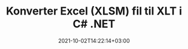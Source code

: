 ---
############################# Static ############################
layout: "autogen-gist"
date: 2021-10-02T14:22:14+03:00
draft: false
path: "da/total/net/conversion/xlsm-to-xlt/"
other_out_formats: "PDF DOC DOCX DOCM DOT DOTX DOTM TXT RTF HTML HTM MHTML MHT XLS XLSX XLSM XLSB XLT XLTX XLTM XLAM CSV TSV DIF SXC FODS PPT PPTX PPS PPSX PPSM POT POTX PPTM POTM ODT OTT OTP ODP ODS EMZ WMZ SVG SVGZ XPS TEX DCM WMF EMF BMP PNG GIF JPEG TIFF ICO WEBP JP2 TGA PSB PSD EPUB MD XML JSON DICOM FODP JPG"
ad_headline: "Konverter XLSM til XLT | .NET"
ad_description: "Mest nøjagtige XLSM til XLT dokumentkonverteringsløsning til dine .NET-applikationer."

############################# Head ############################
head_title: "Konverter Excel XLSM til XLT i C# ASP.NET | .NET dokumentkonvertering"
head_description: ".NET Excel regneark dokumentformater konvertering API. Konverter XLSM til XLT og 100+ andre billeder og dokumentfilformater i .NET (C#, VB.NET, ASP.NET & .NET Core) applikationer."

############################# Header ############################
title: "Konverter Excel (XLSM) fil til XLT i C# .NET"
description: "Brug native Excel-dokumentkonverterings-API til at konvertere XLSM til XLT i C# VB.NET & ASP.NET-applikationer. Arbejd med fleksible dokumentkonverteringsfunktioner for at tilpasse det resulterende dokumentudseende. Konverter alle populære Excel-regnearksformater nøjagtigt til og fra Word-dokumenter, PowerPoint-præsentationer, PDF, Photoshop, e-bog, web- og billedfilformater. Konverter hele dokumentet, eller vælg bestemte sider i kildedokumentfilen baseret på de selektive sidetal eller sideintervaller og konverter nemt til et understøttet dokumentformat."

############################# SubMenu ############################
submenu:
    enable: false

############################# Content ############################
content:
    enable: true
    block:
    - title_left: "Sådan konverteres XLSM til XLT i C# .NET"
      content_left: |
          Følg disse enkle trin for XLSM til XLT konvertering i .NET. Se det konverterede XLT-dokument, som det er, eller gengiv og vis det som HTML uden brug af ekstern software.

          -   Opret **Converter**-objekt for at konvertere XLSM-dokument
          -   Indstil konverteringsindstillingerne for XLT-format
          -   Kald **Convert**-metoden for **Converter**-klasseinstansen for konvertering til XLT
          -   Indstil indstillinger for HTML-fremviser
          -   Opret **Viewer**-objekt for at se konverteret XLT som HTML
          
      title_right: "Downloads og installationsvejledning"
      content_right: |
          Du har brug for `GroupDocs.Conversion` og `GroupDocs.Viewer` navneområder for at konvertere Word-filformater til en bred vifte af billeder og dokumenttyper såsom PDF, Microsoft Office (Word, Excel, PowerPoint, Project, Outlook), OpenDocument, HTML og CAD diagrammer. Udforsk andre [.NET API'er til Office-dokumenter](https://products.conholdate.com/total/net/), som tilbydes af Conholdate.Total.
          
          Hent de respektive monteringsfiler fra [Hent](https://downloads.conholdate.com/total/net) eller hent hele pakken fra [NuGet](https://www.nuget.org/packages/Conholdate.Total/) for at tilføje 'Conholdate.Total for .NET' direkte i dit arbejdsområde.
          
      gisthash: "4f311c07ae9ee691b8afb7960aa6c806"
      gistfile: "excel-to-pdf-conversion.cs"

    - title_left: "Konverter Excel til PDF/Word/HTML/PPTX i C#"
      content_left: |
          Konverter dine Excel-regneark til andre populære dokumentformater såsom PDF, HTML, PowerPoint-præsentationer og tekstbehandlingsfilformater ved hjælp af C# .NET-kode. Indlæs Excel-kildeprojektmappen og gem den som et konverteret dokument i et andet dokumentformat.

          -   Opret **Converter**-objekt og send Excel-kildefilen til det
          -   Instantiér den rigtige **ConvertOptions**-klasse, f.eks. (**PdfConvertOptions** for konvertering til PDF, **WordProcessingConvertOptions** for konvertering til Word-formater, **MarkupConvertOptions** for konvertering til HTML, **PresentationConvertOptions** for konvertering til PowerPoint-formater)
          -   Kald **Convert**-metoden for **Converter**-klasseinstansen til konvertering til PDF/HTML/PPTX- eller Word-dokumentformat
          
      title_right: "Konvertering af adgangskodebeskyttede arkiver"
      content_right: |
          I nogle tilfælde er den konverterede dokumentstørrelse større, og det tager tid at blive konverteret. Som standard gemmes det cachelagrede konverterede dokument på det lokale drev, men [Conholdate.Total for .NET](https://products.conholdate.com/total/net/) tilbyder brugerdefineret cacheimplementeringsfunktion ved hjælp af iCache-grænsefladen til effektiv administration cachekonvertering resulterer på din egen måde. Det fremskynder den overordnede gentagne konverteringsproces.
          
          [.NET Excel-konverteringsbiblioteket](https://products.groupdocs.com/conversion/net/) understøtter også konvertering til og fra adgangskodebeskyttede arkiver og komprimering af konverteringsresultaterne til ZIP, RAR, 7Z, TAR, GZ og BZ2 arkivformater.
          
      gisthash: "4f311c07ae9ee691b8afb7960aa6c806"
      gistfile: "excel-to-pdf-word-html-powerpoint-conversion.cs"

    - title_left: "Tilføj tekst eller billedvandmærke til XLT i C#"
      content_left: |
          Konverter dokumenter (XLSM til XLT) nøjagtigt som den originale fil, og anvend tekst- eller billedvandmærker på de konverterede dokumentsider ved hjælp af C# .NET.

          -   Opret **Converter**-objekt for at konvertere XLSM-dokument
          -   Opret en ny forekomst af klassen **WatermarkOptions**
          -   Angiv vandmærkeegenskaber (farve, bredde, tekst, billede osv.)
          -   Instantiér den korrekte **ConvertOptions**-klasse
          -   Indstil egenskaben **Watermark** for **ConvertOptions**-forekomsten
          -   Kald **Convert**-metoden for **Converter**-klasseinstansen for konvertering til XLT
        
      title_right: "Udtræk af kildedokumentoplysninger"
      content_right: |
          Funktionen til udtrækning af dokumentoplysninger gør det ikke kun muligt at få de grundlæggende oplysninger om kildedokumentfilen, men den understøtter også udtrækning af nogle værdifulde filformatspecifikke oplysninger, såsom projektstart- og slutdatoer for en Microsoft Project-fil, eventuelle udskrivningsbegrænsninger på et PDF-dokument, liste over mapper indesluttet i en Outlook-datafil osv.

          Konverter populære dokumentfilformater på forskellige operativsystemer såsom Windows, Linux eller macOS, mens du bruger platforme som Windows Azure, Mono og Xamarin.
          
      gisthash: "a15affe15284876ce010a315a09da1f0"
      gistfile: "convert-word-to-pdf-and-add-text-watermark-to-converted-pdf.cs"

    - title_left: "Konverter JSON-fil til Excel i C# .NET"
      content_left: |
          Konvertering af en JSON-fil til Excel i .NET er nu nemmere med Conholdate.Total til .NET API'er. Brug JSON-filen som en datakilde og konverter den præcist til et Excel-regnearksfilformat ved at tilføje et par linjer C #kode uden at bruge ekstern software.

          -   Opret **Converter**-objekt for at konvertere JSON-fil
          -   Instantiér klassen **SpreadsheetConvertOptions**
          -   Kald **Convert**-metoden for **Converter**-klasseinstansen til konvertering til XLSX
          
      title_right: "Indlæs og konverter fjernplacerede dokumenter"
      content_right: |
          Ved at bruge Conholdate.Total til .NET – kan udviklere indlæse og konvertere dokumenter fra forskellige fjernplaceringer og cloud-dokumentlagerressourcer såsom Amazon S3, Microsoft Azure Blob, FTP, lokal disk, stream eller en simpel URL. Du skal blot specificere metoden for at opnå eksternt placeret dokumentstrøm og derefter sende den videre til Converter-klassen som en konstruktør.
          
          Conholdate.Total for .NET API'er er hjemmehørende i Windows Forms, ASP.NET, WPF, WCF eller enhver form for applikation baseret på .NET Framework 2.0 eller nyere.
          
      gisthash: "7864dd1c0c16ca647722d18664d5c84a"
      gistfile: "json-to-excel-spreadsheet-conversion.cs"

############################# About Formats ############################
about_formats:
    enable: false
############################# More Formats ############################
more_formats:
    enable: true
    auto: false
    other_out_formats: PDF DOC DOCX DOCM DOT DOTX DOTM TXT RTF HTML HTM MHTML MHT XLS XLSX XLSM XLSB XLT XLTX XLTM XLAM CSV TSV DIF SXC FODS PPT PPTX PPS PPSX PPSM POT POTX PPTM POTM ODT OTT OTP ODP ODS EMZ WMZ SVG SVGZ XPS TEX DCM WMF EMF BMP PNG GIF JPEG TIFF ICO WEBP JP2 TGA PSB PSD EPUB MD XML JSON DICOM FODP JPG
############################# Back to top ###############################
back_to_top:
  enable: true
---